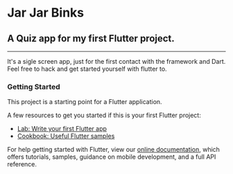 # Jar Jar Binks

## A Quiz app for my first Flutter project.
---
It's a sigle screen app, just for the first contact with the framework and Dart.
<br/>
Feel free to hack and get started yourself with flutter to. 


### Getting Started

This project is a starting point for a Flutter application.

A few resources to get you started if this is your first Flutter project:

- [Lab: Write your first Flutter app](https://flutter.dev/docs/get-started/codelab)
- [Cookbook: Useful Flutter samples](https://flutter.dev/docs/cookbook)

For help getting started with Flutter, view our
[online documentation](https://flutter.dev/docs), which offers tutorials,
samples, guidance on mobile development, and a full API reference.
